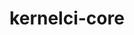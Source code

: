 ---
parent_project: kernelci
permalink: /engineering/projects/kernelci/kernelci-core/
project_link_name: kernelci-core
project_url: https://github.com/kernelci/kernelci-core
statsAvailable: 'true'
title: kernelci-core
---